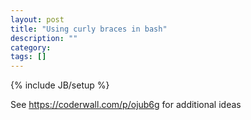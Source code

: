 ```yaml
---
layout: post
title: "Using curly braces in bash"
description: ""
category: 
tags: []
---
```

{% include JB/setup %}

See https://coderwall.com/p/ojub6g for additional ideas

